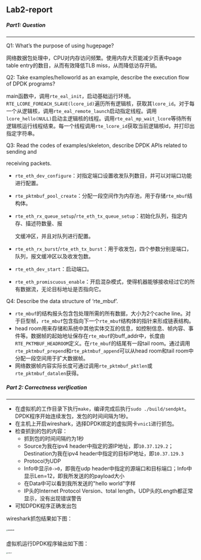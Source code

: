 ## Lab2-report



##### Part1: Question

---

Q1: What’s the purpose of using hugepage?

网络数据包处理中，CPU对内存访问频繁。使用内存大页能减少页表中page table entry的数目，从而有效降低TLB miss，从而降低访存开销。



Q2: Take examples/helloworld as an example, describe the execution flow of DPDK programs?

main函数中，调用`rte_eal_init`，启动基础运行环境。`RTE_LCORE_FOREACH_SLAVE(lcore_id)`遍历所有逻辑核，获取其`lcore_id`。对于每一个从逻辑核，调用`rte_eal_remote_launch`启动指定线程。调用`lcore_hello(NULL)`启动主逻辑核的线程。调用`rte_eal_mp_wait_lcore`等待所有逻辑核运行线程结束。每一个线程调用`rte_lcore_id`获取当前逻辑核id，并打印出指定字符串。



Q3: Read the codes of examples/skeleton, describe DPDK APIs related to sending and

receiving packets.

* `rte_eth_dev_configure`：对指定端口设置收发队列数目，并可以对端口功能进行配置。

* `rte_pktmbuf_pool_create`：分配一段空间作为内存池，用于存储`rte_mbuf`结构体。

* `rte_eth_rx_queue_setup`/`rte_eth_tx_queue_setup`：初始化队列，指定内存、描述符数量、报

  文缓冲区，并且对队列进行配置。

* `rte_eth_rx_burst`/`rte_eth_tx_burst`：用于收发包，四个参数分别是端口，队列，报文缓冲区以及收发包数。
* `rte_eth_dev_start`：启动端口。
* `rte_eth_promiscuous_enable`：开启混杂模式，使得机器能够接收经过它的所有数据流，无论目标地址是否指向它。



Q4: Describe the data structure of ‘rte_mbuf’.

* `rte_mbuf`的结构报头包含包处理所需的所有数据，大小为2个cache line。对于巨型帧，`rte_mbuf`包含指向下一个`rte_mbuf`结构体的指针来形成链表结构。
* head room用来存储和系统中其他实体交互的信息，如控制信息、帧内容、事件等。数据帧的起始地址保存在`rte_mbuf`的buff_addr中，长度由`RTE_PKTMBUF_HEADROOM`定义。在`rte_mbuf`的结尾有一段tail room。通过调用`rte_pktmbuf_prepend`和`rte_pktmbuf_append`可以从head room和tail room中分配一段空间用于扩大数据帧。
* 网络数据帧内容实际长度可通过调用`rte_pktmbuf_pktlen`或`rte_pktmbuf_datalen`获得。



##### Part 2: Correctness verification 

---

* 在虚拟机的工作目录下执行`make`，编译完成后执行`sudo ./build/sendpkt`。DPDK程序开始连续发包，发包的时间间隔为1秒。
* 在主机上开启wireshark，选择DPDK绑定的虚拟网卡`vnic1`进行抓包。
* 检查抓到的包的内容：
  * 抓到包的时间间隔约为1秒
  * Source为我在ipv4 header中指定的源IP地址，即`10.37.129.2`；Destination为我在ipv4 header中指定的目标IP地址，即`10.37.129.3`
  * Protocol为UDP
  * Info中显示`0->0`，即我在udp header中指定的源端口和目标端口；Info中显示Len=12，即我所发送的的payload大小
  * 在Data中可以看到我所发送的"hello world"字样
  * IP头的Internet Protocol Version、total length，UDP头的Length都正常显示，没有出现错误警告
* 可知DPDK程序正确发出包

wireshark抓包结果如下图：

##### <img src="/Users/pro/sjtu/32/ds/lab-ds/lab2/wireshark.png" alt="wireshark" style="zoom: 25%;" />

虚拟机运行DPDK程序输出如下图：

<img src="/Users/pro/sjtu/32/ds/lab-ds/lab2/output.png" alt="output" style="zoom: 25%;" />

